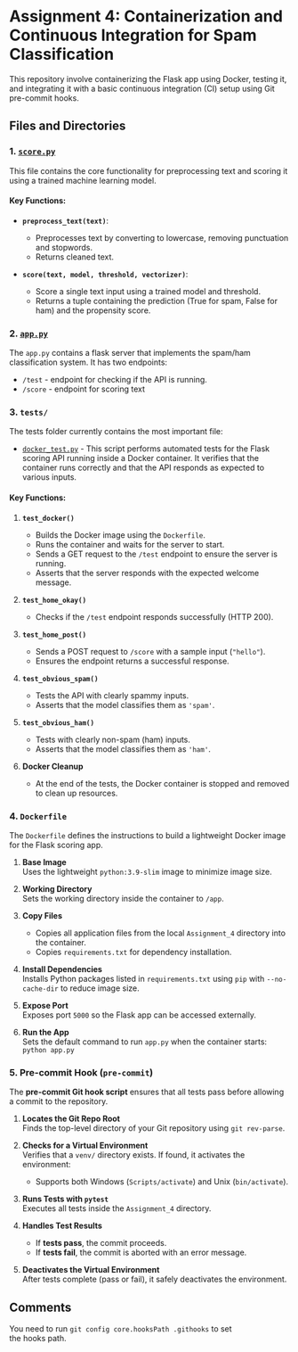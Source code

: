 # Assignment 4: Containerization and Continuous Integration for Spam Classification

This repository involve containerizing the Flask app using Docker, testing it, and integrating it with a basic continuous integration (CI) setup using Git pre-commit hooks.

## Files and Directories

### 1. [`score.py`](./score.py)

This file contains the core functionality for preprocessing text and scoring it using a trained machine learning model.

#### Key Functions:

- **`preprocess_text(text)`**:

  - Preprocesses text by converting to lowercase, removing punctuation and stopwords.
  - Returns cleaned text.

- **`score(text, model, threshold, vectorizer)`**:
  - Score a single text input using a trained model and threshold.
  - Returns a tuple containing the prediction (True for spam, False for ham) and the propensity score.

### 2. [`app.py`](./app.py)

The `app.py` contains a flask server that implements the spam/ham classification system.
It has two endpoints:

- `/test` - endpoint for checking if the API is running.
- `/score` - endpoint for scoring text

### 3. `tests/`

The tests folder currently contains the most important file:

- [`docker_test.py`](./tests/docker_test.py) - This script performs automated tests for the Flask scoring API running inside a Docker container. It verifies that the container runs correctly and that the API responds as expected to various inputs.

#### Key Functions:

1. **`test_docker()`**  
   - Builds the Docker image using the `Dockerfile`.
   - Runs the container and waits for the server to start.
   - Sends a GET request to the `/test` endpoint to ensure the server is running.
   - Asserts that the server responds with the expected welcome message.

2. **`test_home_okay()`**  
   - Checks if the `/test` endpoint responds successfully (HTTP 200).

3. **`test_home_post()`**  
   - Sends a POST request to `/score` with a sample input (`"hello"`).
   - Ensures the endpoint returns a successful response.

4. **`test_obvious_spam()`**  
   - Tests the API with clearly spammy inputs.
   - Asserts that the model classifies them as `'spam'`.

5. **`test_obvious_ham()`**  
   - Tests with clearly non-spam (ham) inputs.
   - Asserts that the model classifies them as `'ham'`.

6. **Docker Cleanup**  
   - At the end of the tests, the Docker container is stopped and removed to clean up resources.

### 4. `Dockerfile`

The `Dockerfile` defines the instructions to build a lightweight Docker image for the Flask scoring app.

1. **Base Image**  
   Uses the lightweight `python:3.9-slim` image to minimize image size.

2. **Working Directory**  
   Sets the working directory inside the container to `/app`.

3. **Copy Files**  
   - Copies all application files from the local `Assignment_4` directory into the container.
   - Copies `requirements.txt` for dependency installation.

4. **Install Dependencies**  
   Installs Python packages listed in `requirements.txt` using `pip` with `--no-cache-dir` to reduce image size.

5. **Expose Port**  
   Exposes port `5000` so the Flask app can be accessed externally.

6. **Run the App**  
   Sets the default command to run `app.py` when the container starts:
   `python app.py`

### 5. Pre-commit Hook (`pre-commit`)

The **pre-commit Git hook script** ensures that all tests pass before allowing a commit to the repository.

1. **Locates the Git Repo Root**  
   Finds the top-level directory of your Git repository using `git rev-parse`.

2. **Checks for a Virtual Environment**  
   Verifies that a `venv/` directory exists. If found, it activates the environment:
   - Supports both Windows (`Scripts/activate`) and Unix (`bin/activate`).

3. **Runs Tests with `pytest`**  
   Executes all tests inside the `Assignment_4` directory.

4. **Handles Test Results**  
   - If **tests pass**, the commit proceeds.
   - If **tests fail**, the commit is aborted with an error message.

5. **Deactivates the Virtual Environment**  
   After tests complete (pass or fail), it safely deactivates the environment.

## Comments

You need to run `git config core.hooksPath .githooks` to set the hooks path.